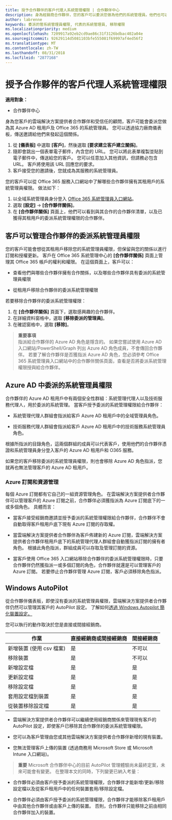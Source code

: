 ```yaml
---
title: 授予合作夥伴的客戶代理人系統管理權限 | 合作夥伴中心
description: 身為經銷商合作夥伴，您的客戶可以委派您做為他們的系統管理員。他們也可以移除權限。
author: labrenne
keywords: 委派的管系統管理員權限, 代表的系統管理員, 移除權限
ms.localizationpriority: medium
ms.openlocfilehash: 7209917a92eb2cd9ae86c31f3126bdbac402a04e
ms.sourcegitcommit: 92629114d5081103bfe555081f69997af4ed56f2
ms.translationtype: MT
ms.contentlocale: zh-TW
ms.lasthandoff: 08/31/2018
ms.locfileid: "2877168"
---
```

# <a name="customers-delegate-administration-privileges-to-partners"></a>授予合作夥伴的客戶代理人系統管理權限

**適用對象：**

-  合作夥伴中心

身為您客戶的雲端解決方案提供者合作夥伴和受信任的顧問，客戶可能會委派您做為其 Azure AD 租用戶及 Office 365 的系統管理員。 您可以透過協力廠商儀表板，傳送邀請給他們來發起這個關係。 

1. 從 **\[儀表板\]** 中選取 **\[客戶\]**，然後選取 **\[要求建立客戶建立關係\]**。
2. 隨即會跳出一個表單電子郵件，內含您的 URL。 您可以將此表單複製並貼到電子郵件中，傳送給您的客戶。 您可以任意加入其他資訊，但請務必包含 URL。 客戶將使用該 URL 回應您的要求。  
3. 客戶接受您的邀請後，您就成為其服務的系統管理員。

您的客戶可以從 Office 365 服務入口網站中了解哪些合作夥伴擁有其租用戶的系統管理員權限。 做法如下：

1. 以全域系統管理員身分登入 [Office 365 系統管理員入口網站](https://portal.office.com/adminportal)。
2. 選取 **\[設定\]** → **\[合作夥伴關係\]**。
3. 在 **\[合作夥伴關係\]** 頁面上，他們可以看到與其合作的合作夥伴清單，以及已獲得其租用戶的委派系統管理權限的合作夥伴。

## <a name="customers-can-manage-a-partners-delegated-admin-privileges"></a>客戶可以管理合作夥伴的委派系統管理員權限 

您的客戶可能會想從其租用戶移除您的系統管理員權限，但保留與您的關係以進行訂閱和授權更新。 客戶在 Office 365 系統管理中心的 **\[合作夥伴關係\]** 頁面上管理其 Office 365 帳戶的權利和權限。 在這個頁面上，客戶可以：

- 查看他們與哪些合作夥伴擁有合作關係，以及哪些合作夥伴具有委派的系統管理員權限

- 從租用戶移除合作夥伴的委派系統管理權限

若要移除合作夥伴的委派系統管理權限：

1. 在 **\[合作夥伴關係\]** 頁面下，選取感興趣的合作夥伴。
2. 在詳細資料窗格中，選取 **\[移除委派的管理員\]**。
3. 在確認窗格中，選取 **\[移除\]**。

>**重要事項**<br>
指派給合作夥伴的 Azure AD 角色是隱含的。 如果您嘗試使用 Azure AD 入口網站/PowerShell/Graph 列出 Azure AD 角色成員，不會傳回合作夥伴。 若要了解合作夥伴是否獲指派 Azure AD 角色，您必須參考 Office 365 系統管理員入口網站中的合作夥伴關係頁面，查看是否將委派系統管理權限授與給合作夥伴。

## <a name="delegated-admin-privileges-in-azure-ad"></a>Azure AD 中委派的系統管理員權限 

合作夥伴的 Azure AD 租用戶中有兩個安全性群組：系統管理代理人以及技術服務代理人，用於委派的系統管理。 當客戶授予委派的系統管理權限給合作夥伴：

- 系統管理代理人群組會指派給客戶 Azure AD 租用戶中的全域管理員角色。

- 技術服務代理人群組會指派給客戶 Azure AD 租用戶中的技術服務系統管理員角色。

根據所指派的目錄角色，這兩個群組的成員可以代表客戶，使用他們的合作夥伴憑證和系統管理員身分登入客戶的 Azure AD 租用戶和 O365 服務。

如果您的客戶移除委派的系統管理員權限，則也會移除 Azure AD 角色指派，您就再也無法管理客戶的 Azure AD 租用戶。

### <a name="azure-subscriptions-and-resource-management"></a>Azure 訂閱和資源管理

每個 Azure 訂閱都有它自己的一組資源管理角色。 在雲端解決方案提供者合作夥伴可以管理客戶的 Azure 訂閱之前，合作夥伴必須獲指派為 Azure 訂閱底下的一或多個角色。 具體而言：

- 當客戶接受經銷商邀請並授予委派的系統管理權限給合作夥伴，合作夥伴不會自動取得客戶租用戶底下現有 Azure 訂閱的存取權。

- 當雲端解決方案提供者合作夥伴為客戶佈建新的 Azure 訂閱，雲端解決方案提供者合作夥伴租用戶底下的系統管理代理人群組會自動獲指派訂閱的擁有者角色。 根據此角色指派，群組成員可以存取及管理訂閱的資源。

- 當客戶使用 Office 365 入口網站移除合作夥伴的委派系統管理權限時，只要合作夥伴仍然獲指派一或多個訂閱的角色，合作夥伴就還是可以管理客戶的 Azure 訂閱。 若要停止合作夥伴管理 Azure 訂閱，客戶必須移除角色指派。

## <a name="windows-autopilot"></a>Windows AutoPilot 

從合作夥伴儀表板，即使沒有委派的系統管理員權限，雲端解決方案提供者合作夥伴仍然可以管理其客戶的 AutoPilot 設定。 了解如何[透過 Windows Autopilot 簡化裝置設定。](https://docs.microsoft.com/partner-center/autopilot)

您可以執行的動作取決於您是直接或間接經銷商。

|**作業**   |**直接經銷商或間接經銷商**   |**間接經銷商**   |
|-----------------|-----------------------------------| -----------------------------|
|新增裝置 (使用 csv 檔案)  |是      |不可以|
|移除裝置   |是   |不可以|
|新增設定檔   |是   | 是   |
|更新設定檔   |是    |是   |
|移除設定檔   |是   |是   |
|套用設定檔到裝置   |是   |是   |
|從裝置移除設定檔   |是   |是   | 

- 雲端解決方案提供者合作夥伴可以繼續使用經銷商關係來管理現有客戶的 AutoPilot 設定，即使客戶已移除其合作夥伴的委派系統管理權限。

- 您可以為客戶管理由您或其他雲端解決方案提供者合作夥伴新增的現有裝置。

- 您無法管理客戶上傳的裝置 (透過商務用 Microsoft Store 或 Microsoft Intune 入口網站)。

>**重要** Microsoft 合作夥伴中心的目前 AutoPilot 管理體驗尚未最終定案，未來可能會有變更。 在整理本文的同時，下列變更已納入考量：

  - 合作夥伴必須由客戶授予委派的系統管理權限，合作夥伴才能新增/更新/移除設定檔以及從客戶租用戶中的任何裝置套用/移除設定檔。

- 合作夥伴必須由客戶授予委派的系統管理權限，合作夥伴才能移除客戶租用戶中由其他合作夥伴或由客戶上傳的裝置。 否則，合作夥伴只能移除之前由相同合作夥伴加入的裝置。
